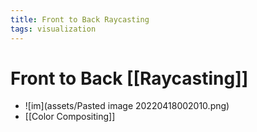 ```yaml
---
title: Front to Back Raycasting
tags: visualization
---
```


# Front to Back [[Raycasting]]
- ![im](assets/Pasted image 20220418002010.png)
- [[Color Compositing]]












